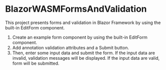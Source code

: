 # BlazorWASMFormsAndValidation
This project presents forms and validation in Blazor Framework by using the built-in EditForm component.
1. Create an example form component by using the built-in EditForm component.
2. Add annotation validation attributes and a Submit button.
3. Then, enter some input data and submit the form. If the input data are invalid, validation messages
   will be displayed. If the input data are valid, form will be submitted.
